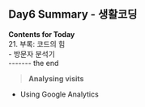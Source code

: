 ## Day6 Summary - 생활코딩

**Contents for Today**
<br> 21. 부록: 코드의 힘
<br> - 방문자 분석기
<br> ------- the end
<br>
>**Analysing visits**

- Using Google Analytics
